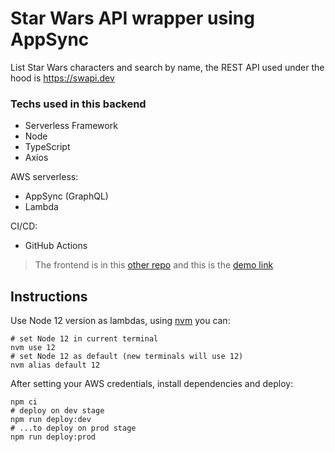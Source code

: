 # Star Wars API wrapper using AppSync

List Star Wars characters and search by name, the REST API used under the hood is https://swapi.dev

### Techs used in this backend
* Serverless Framework
* Node
* TypeScript
* Axios

AWS serverless:
* AppSync (GraphQL)
* Lambda

CI/CD:
* GitHub Actions

> The frontend is in this [other repo](https://github.com/s4nt14go/star-wars-frontend) and this is the [demo link](https://s4nt14go-star-wars.netlify.app)

## Instructions

Use Node 12 version as lambdas, using [nvm](https://github.com/nvm-sh/nvm) you can:

```
# set Node 12 in current terminal
nvm use 12
# set Node 12 as default (new terminals will use 12)
nvm alias default 12
```

After setting your AWS credentials, install dependencies and deploy:

```
npm ci
# deploy on dev stage
npm run deploy:dev
# ...to deploy on prod stage
npm run deploy:prod
```

